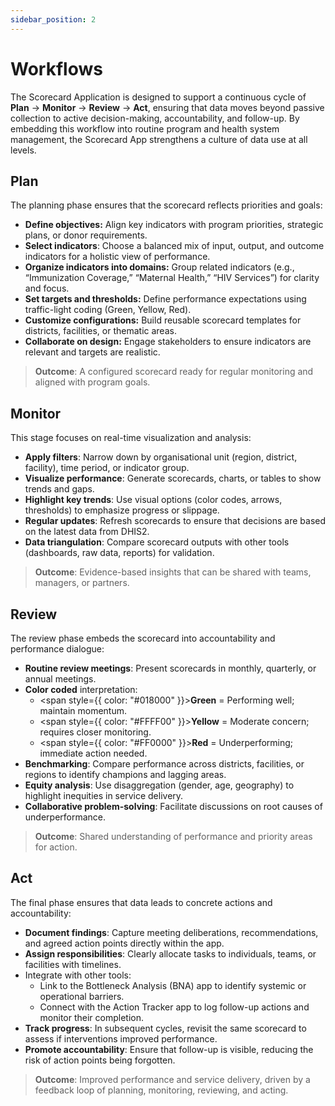 ```yaml
---
sidebar_position: 2
---
```


# Workflows

The Scorecard Application is designed to support a continuous cycle of **Plan** → **Monitor** → **Review** → **Act**, ensuring that data moves beyond passive collection to active decision-making, accountability, and follow-up. By embedding this workflow into routine program and health system management, the Scorecard App strengthens a culture of data use at all levels.

## Plan
The planning phase ensures that the scorecard reflects priorities and goals:
- **Define objectives:** Align key indicators with program priorities, strategic plans, or donor requirements.
- **Select indicators**: Choose a balanced mix of input, output, and outcome indicators for a holistic view of performance.
- **Organize indicators into domains:** Group related indicators (e.g., “Immunization Coverage,” “Maternal Health,” “HIV Services”) for clarity and focus.
- **Set targets and thresholds:** Define performance expectations using traffic-light coding (Green, Yellow, Red).
- **Customize configurations:** Build reusable scorecard templates for districts, facilities, or thematic areas.
- **Collaborate on design:** Engage stakeholders to ensure indicators are relevant and targets are realistic.

> **Outcome**: A configured scorecard ready for regular monitoring and aligned with program goals.


## Monitor
This stage focuses on real-time visualization and analysis:
- **Apply filters**: Narrow down by organisational unit (region, district, facility), time period, or indicator group.
- **Visualize performance**: Generate scorecards, charts, or tables to show trends and gaps.
- **Highlight key trends**: Use visual options (color codes, arrows, thresholds) to emphasize progress or slippage.
- **Regular updates**: Refresh scorecards to ensure that decisions are based on the latest data from DHIS2.
- **Data triangulation**: Compare scorecard outputs with other tools (dashboards, raw data, reports) for validation.

> **Outcome**: Evidence-based insights that can be shared with teams, managers, or partners.

## Review
The review phase embeds the scorecard into accountability and performance dialogue:
- **Routine review meetings**: Present scorecards in monthly, quarterly, or annual meetings.
- **Color coded** interpretation:
  - <span style={{ color: "#018000" }}>**Green**</span> = Performing well; maintain momentum.
  - <span style={{ color: "#FFFF00" }}>**Yellow**</span> = Moderate concern; requires closer monitoring.
  - <span style={{ color: "#FF0000" }}>**Red**</span> = Underperforming; immediate action needed.
- **Benchmarking**: Compare performance across districts, facilities, or regions to identify champions and lagging areas.
- **Equity analysis**: Use disaggregation (gender, age, geography) to highlight inequities in service delivery.
- **Collaborative problem-solving**: Facilitate discussions on root causes of underperformance.

> **Outcome**: Shared understanding of performance and priority areas for action.

## Act
The final phase ensures that data leads to concrete actions and accountability:
- **Document findings**: Capture meeting deliberations, recommendations, and agreed action points directly within the app.
- **Assign responsibilities**: Clearly allocate tasks to individuals, teams, or facilities with timelines.
- Integrate with other tools:
  - Link to the Bottleneck Analysis (BNA) app to identify systemic or operational barriers.
  - Connect with the Action Tracker app to log follow-up actions and monitor their completion.
- **Track progress**: In subsequent cycles, revisit the same scorecard to assess if interventions improved performance.
- **Promote accountability**: Ensure that follow-up is visible, reducing the risk of action points being forgotten.
> **Outcome**: Improved performance and service delivery, driven by a feedback loop of planning, monitoring, reviewing, and acting.